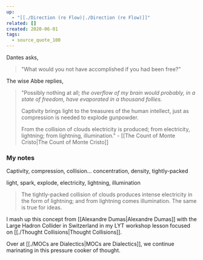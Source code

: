 ```yaml
---
up:
  - "[[./Direction (re Flow)|./Direction (re Flow)]]"
related: []
created: 2020-06-01
tags:
  - source_quote_100
---
```

Dantes asks, 

> "What would you not have accomplished if you had been free?” 

The wise Abbe replies, 

> "Possibly nothing at all; *the overflow of my brain would probably, in a state of freedom, have evaporated in a thousand follies.* 
> 
> Captivity brings light to the treasures of the human intellect, just as compression is needed to explode gunpowder. 
> 
> From the collision of clouds electricity is produced; from electricity, lightning; from lightning, illumination." - [[The Count of Monte Cristo|The Count of Monte Cristo]]

### My notes
Captivity, compression, collision... concentration, density, tightly-packed

light, spark, explode, electricity, lightning, illumination

> The tightly-packed collision of clouds produces intense electricity in the form of lightning; and from lightning comes illumination. The same is true for ideas. 

I mash up this concept from [[Alexandre Dumas|Alexandre Dumas]] with the Large Hadron Collider in Switzerland in my LYT workshop lesson focused on [[./Thought Collisions|Thought Collisions]].

Over at [[./MOCs are Dialectics|MOCs are Dialectics]], we continue marinating in this pressure cooker of thought.
